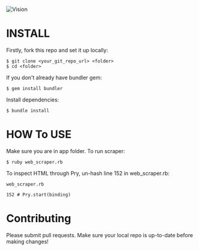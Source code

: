 ![Vision](https://i.ytimg.com/vi/0Z0BEOnGREQ/maxresdefault.jpg)

# INSTALL
Firstly, fork this repo and set it up locally:
```
$ git clone <your_git_repo_url> <folder>
$ cd <folder>
```
If you don't already have bundler gem:
```
$ gem install bundler
```
Install dependencies:
```
$ bundle install
```

# HOW To USE
Make sure you are in app folder. To run scraper:
```
$ ruby web_scraper.rb
```
To inspect HTML through Pry, un-hash line 152 in web_scraper.rb:
```
web_scraper.rb

152 # Pry.start(binding)
```

# Contributing
Please submit pull requests. Make sure your local repo is up-to-date before making changes!
